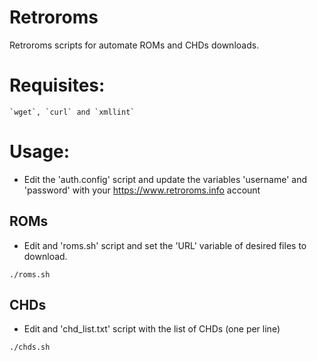 # Retroroms
Retroroms scripts for automate ROMs and CHDs downloads.

# Requisites:
    `wget`, `curl` and `xmllint`

# Usage:

* Edit the 'auth.config' script and update the variables 'username' and 'password' with your https://www.retroroms.info account

## ROMs

*  Edit and 'roms.sh' script and set the 'URL' variable of desired files to download.

`./roms.sh`

## CHDs

* Edit and 'chd_list.txt' script with the list of CHDs (one per line)

`./chds.sh`
